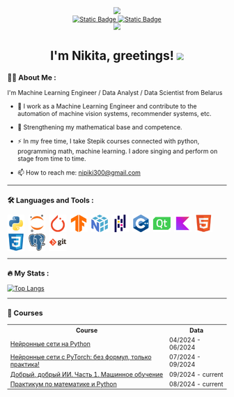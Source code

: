 <div id="header" align="center">
  <img src="https://i.giphy.com/media/v1.Y2lkPTc5MGI3NjExbG5zYjR5M2F5MmxrNmd3bTM3a24ydzdkOGNoamU3ajQ0Yng3cDVzcyZlcD12MV9pbnRlcm5hbF9naWZfYnlfaWQmY3Q9Zw/34aBHjXSSCtXmZr4l3/giphy.gif" width="200"/>
  <div id="badges">
    <a href="https://www.linkedin.com/in/nikita-harashchuk-662a16265/">
      <img alt="Static Badge" src="https://img.shields.io/badge/LinkedIn-blue?style=for-the-badge&logo=linkedin&logoColor=white&link=https%3A%2F%2Fwww.linkedin.com%2Fin%2Fnikita-harashchuk-662a16265%2F">
    </a>
    <a href="https://t.me/nikitoSSka228">
     <img alt="Static Badge" src="https://img.shields.io/badge/Telegram-blue?style=for-the-badge&logo=Telegram&logoColor=white">
    </a>
  </div>
  <img src="https://komarev.com/ghpvc/?username=Nikichel&style=flat-square&color=red"/>
  <h1>
    I'm Nikita, greetings!
    <img src="https://i.giphy.com/media/v1.Y2lkPTc5MGI3NjExZ2NjOW40ajU0eWdwMWltdmJpamU2d2dzbWN3eWt6enowYjRiaW02NSZlcD12MV9pbnRlcm5hbF9naWZfYnlfaWQmY3Q9cw/BGLSkombEDjGEJ41oW/giphy.gif" width="30px"/>
  </h1>
</div>

### :man_technologist: About Me :
I'm Machine Learning Engineer / Data Analyst / Data Scientist from Belarus

- :telescope: I work as a Machine Learning Engineer and contribute to the automation of machine vision systems, recommender systems, etc.

- :seedling: Strengthening my mathematical base and competence.

- :zap: In my free time, I take Stepik courses connected with python, programming math, machine learning. I adore singing and perform on stage from time to time.

- :mailbox: How to reach me: nipiki300@gmail.com

---
### :hammer_and_wrench: Languages and Tools :
<div>
  <img src="https://github.com/devicons/devicon/blob/master/icons/python/python-original.svg" title="Python" alt="Python" width="40" height="40"/>&nbsp;
  <img src="https://github.com/devicons/devicon/blob/master/icons/jupyter/jupyter-original.svg" title="Jupyter" alt="Jupyter" width="40" height="40"/>&nbsp;
  <img src="https://github.com/devicons/devicon/blob/master/icons/pytorch/pytorch-original.svg" title="Pytorch" alt="Pytorch" width="40" height="40"/>&nbsp;
  <img src="https://github.com/devicons/devicon/blob/master/icons/tensorflow/tensorflow-original.svg" title="TensorFlow" alt="TensorFlow" width="40" height="40"/>&nbsp;
  <img src="https://github.com/devicons/devicon/blob/master/icons/numpy/numpy-original.svg" title="NumPy" alt="NumPy" width="40" height="40"/>&nbsp;
  <img src="https://github.com/devicons/devicon/blob/master/icons/pandas/pandas-original.svg" title="Pandas" alt="Pandas" width="40" height="40"/>&nbsp;
  <img src="https://github.com/devicons/devicon/blob/master/icons/cplusplus/cplusplus-original.svg" title="Cplusplus" alt="Cplusplus" width="40" height="40"/>&nbsp;
  <img src="https://github.com/devicons/devicon/blob/master/icons/qt/qt-original.svg"  title="Qt" alt="Qt" width="40" height="40"/>&nbsp;
  <img src="https://github.com/devicons/devicon/blob/master/icons/kotlin/kotlin-original.svg" title="Kotlin" alt="Kotlin" width="40" height="40"/>&nbsp;
  <img src="https://github.com/devicons/devicon/blob/master/icons/html5/html5-original.svg" title="HTML5" alt="HTML" width="40" height="40"/>&nbsp;
  <img src="https://github.com/devicons/devicon/blob/master/icons/css3/css3-original.svg" title="CSS" alt="CSS" width="40" height="40"/>&nbsp;
  <img src="https://github.com/devicons/devicon/blob/master/icons/postgresql/postgresql-original.svg" title="PostgreSQL"  alt="PostgreSQL" width="40" height="40"/>&nbsp;
  <img src="https://github.com/devicons/devicon/blob/master/icons/git/git-original-wordmark.svg" title="Git" **alt="Git" width="40" height="40"/>
</div>

---
### :fire: My Stats :
[![Top Langs](https://github-readme-stats.vercel.app/api/top-langs/?username=Nikichel&layout=compact&theme=vision-friendly-dark)](https://github.com/anuraghazra/github-readme-stats)

---
### :mount_fuji: Courses

<div>
  <table style="width:100%">
    <tr>
      <th>Course</th>
      <th>Data</th>
    </tr>
    <tr>
      <td>
        <a href="https://youtube.com/playlist?list=PLA0M1Bcd0w8yv0XGiF1wjerjSZVSrYbjh&si=KxGd2MDLcv5wsFzY">
          Нейронные сети на Python
        </a>
      </td>
      <td>04/2024 - 06/2024</td>
    </tr>
        <tr>
      <td>
        <a href="https://stepik.org/course/186169/promo">
          Нейронные сети с PyTorch: без формул, только практика!
        </a>
      </td>
      <td>07/2024 - 09/2024</td>
    </tr>
    <tr>
      <td>
        <a href="https://stepik.org/course/209247/promo">
          Добрый, добрый ИИ. Часть 1. Машинное обучение
        </a>
      </td>
      <td>09/2024 - current</td>
    </tr>
    <tr>
      <td>
        <a href="https://stepik.org/course/3356/promo">
          Практикум по математике и Python
        </a>
      </td>
      <td>08/2024 - current</td>
    </tr>
  </table>
</div>
